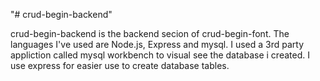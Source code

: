 "# crud-begin-backend" 

crud-begin-backend is the backend secion of crud-begin-font.
The languages I've used are Node.js, Express and mysql.
I used a 3rd party appliction called mysql workbench to visual see the database i created.
I use express for easier use to create database tables.

